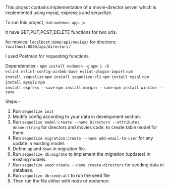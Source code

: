 This project contains implementation of a movie-director server which is implemented using mysql, expressjs and sequelize.

To run this project, run <code>nodemon app.js</code>

It have GET,PUT,POST,DELETE functions for two urls.

for movies: <code>localhost:8080/api/movies/</code>
for directors: <code>localhost:8080/api/directors/</code>

I used Postman for requesting functions.

Dependencies:-
<code>npm install nodemon -g</code>
<code>npm i -D eslint eslint-config-airbnb-base eslint-plugin-import</code>
<code>npm install sequelize</code>
<code>npm install sequelize-cli</code>
<code>npm install mysql</code>
<code>npm install mysql2</code>
<code>npm install express --save</code>
<code>npm install morgan --save</code>
<code>npm install winston --save</code>

Steps:-
1. Run <code>sequelize init</code>
2. Modify config according to your data in development section.
3. Run <code>sequelize model:create --name Directors --attributes dname:string</code> for directors and movies code, to create table model for them.
4. Run <code>sequelize migration:create --name add-email-to-user</code> for any update in existing model.
5. Define ```up``` and ```down``` in migration file.
6. Run <code>sequelize db:migrate</code> to implement the migration (updates) in existing models.
7. Run <code>sequelize seed:create --name create-directors</code> for seeding data in database.
8. Run <code>sequelize db:seed:all</code> to run the seed file
9. Then run the file either with node or nodemon.